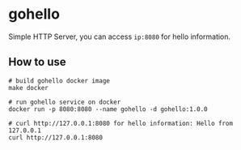# gohello

Simple HTTP Server, you can access `ip:8080` for hello information.

## How to use

```shell
# build gohello docker image
make docker

# run gohello service on docker
docker run -p 8080:8080 --name gohello -d gohello:1.0.0

# curl http://127.0.0.1:8080 for hello information: Hello from 127.0.0.1
curl http://127.0.0.1:8080
```
